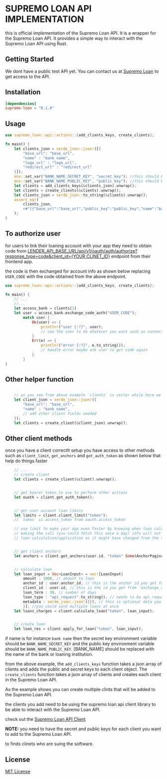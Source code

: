 # SUPREMO LOAN API IMPLEMENTATION

this is official implementation of the Supremo Loan API. It is a wrapper for the Supremo Loan API. It provides a simple way to interact with the Supremo Loan API using Rust.

## Getting Started

We dont have a public test API yet. You can contact us at [Supremo Loan](https://supremoloans.com) to get access to the API.

## Installation

```toml
[dependencies]
supremo-loan = "0.1.0"
```

## Usage

```rust
use supremo_loan::api::actions::{add_clients_keys, create_clients};

fn main() {
    let clients_json = serde_json::json!([{
        "base_url": "base_url",
        "name" : "bank name",
        "logo_url" : "logo_url",
        "redirect_url" : "redirect_url"
    }]);
    env::set_var("BANK_NAME_SECRET_KEY", "secret_key"); //this should be set in the environment from .env file to avoid leaking the secret key
    env::set_var("BANK_NAME_PUBLIC_KEY", "public_key"); //this should be set in the environment from .env file
    let clients = add_clients_keys(&clients_json).unwrap();
    let clients = create_clients(&clients).unwrap();
    let clients_json = serde_json::to_string(&clients).unwrap();
    assert_eq!(
        clients_json,
        r#"[{"base_url":"base_url","public_key":"public_key","name":"bank name","logo_url":"logo_url","redirect_url":"redirect_url"}]"#
    );
}

```

## To authorize user

for users to link their loaning account with your app they need to obtain code from [LENDER_API_BASE_URL/api/v1/oauth/auth/authorize?response_type=code&client_id={YOUR CLINET_ID}](https://LENDER_API_BASE_URL/api/v1/oauth/auth/authorize?response_type=code&client_id={YOUR_CLINET_ID}) endpoint from their frontend app.

the code is then exchanged for account info as shown below replacing `USER_CODE` with the code obtained from the above endpoint.

```rust
use supremo_loan::api::actions::{add_clients_keys, create_clients};

fn main() {
    // ...
    //...
    let access_bank = clients[1]
    let user = access_bank.exchange_code_auth("USER_CODE");
        match user {
            Ok(user) => {
                println!("user {:?}", user);
                // use the user to do whatever you want such as connect to their account in your app
            }
            Err(e) => {
                println!("error {:?}", e.to_string());
                // handle error maybe ask user to get code again
            }
        }
}

```

## Other helper function

```rust

    // as you see from above example `clients` is vector while here we are using a single client
    let client_json = serde_json::json!({
        "base_url": "base_url",
        "name" : "bank name",
        // add other client fields needed
    });
    let clients = create_client(&client_json).unwrap();


```

## Other client methods

once you have a client correctlt setup you have access to other methods such as `client_limit`, `get_anchors` and `get_auth_token` as shown below that help do things faster

```rust
    // ...
    // create client
    let clients = create_client(&client).unwrap();


    // get bearer token to use to perform other actions
    let ouath = client.get_auth_token();


    // get user account loan limits
    let limits = client.client_limit("token");
    // `token` is access_token from oauth.access_token

    // use limit to make your app even faster by knowing when loan calculation/application will fail before
    // making the call (you could fetch this once a day) info will not be guarenteed to be up to date at time of
    // loan calculation/application as it might have changed from the time you fetched it


    // get client anchors
    let anchors = client.get_anchors(user.id, "token" Some(AnchorPagination{page: Some(10), page_size : Some(10), order :Some("-id")}));


    // calculate loan
    let loan_input = Vec<LoanInput> = vec![LoanInput{
        amount : 1000, // amount to loan
        anchor_id : user.anchor_id, // this is the anchor id you get from `get_anchors` (anchor id must be ancho to the client)
        client_id : user.id, // this is the id you get from `exchange_code_auth`
        loan_term : 30, // number of days
        loan_type : "api_request".to_string(), // needs to be api_request
        metadata : serde_json::json!({}), // this is optional data you need to send
        }]; //you could send multiple loans at once
    let loans_charges = client.calculate_loan("token", loan_input);


    // create loan
    let loan_res = client.apply_for_loan("token", loan_input);

```

if name is for instance `bank name` then the secret key environment variable should be `BANK_NAME_SECRET_KEY` and the public key environment variable should be `BANK_NAME_PUBLIC_KEY`. [BANK_NAME] should be replaced with the name of the bank or loaning institution.

from the above example, the `add_clients_keys` function takes a json array of clients and adds the public and secret keys to each client object. The `create_clients` function takes a json array of clients and creates each client in the Supremo Loan API.

As the example shows you can create multiple clints that will be added to the Supremo Loan API.

the clients you add need to be using the supremo loan api client library to be able to interact with the Supremo Loan API.

check out the [Supremo Loan API Client](https://docs.rs/reqwest/latest/reqwest/struct.StatusCode.html)

**NOTE:** you need to have the secret and public keys for each client you want to add to the Supremo Loan API.

to finds clinets who are suing the software.

## License

[MIT License](github.com/supremo-loan/supremo-loan-api-implementation/blob/master/LICENSE)
